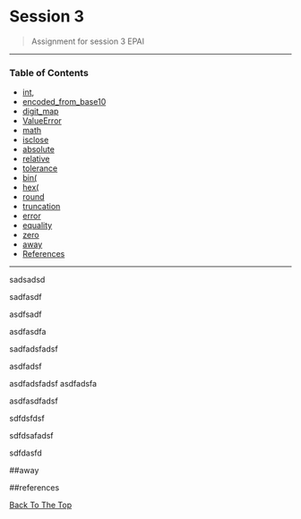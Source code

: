# Session 3


> Assignment for session 3 EPAI

---

### Table of Contents

- [int](#int),
- [encoded_from_base10](#encoded_from_base10)
- [digit_map](#digit_map)
- [ValueError](#ValueError)
- [math](#math)
- [isclose](#isclose)
- [absolute](#absolute)
- [relative](#relative)
- [tolerance](#tolerance)
- [bin(](#bin)
- [hex(](#hex)
- [round](#round)
- [truncation](#truncation)
- [error](#error)
- [equality](#equality)
- [zero](#zero)
- [away](#away)
- [References](#references)
---

sadsadsd

sadfasdf

asdfsadf

asdfasdfa

sadfadsfadsf

asdfadsf

asdfadsfadsf
asdfadsfa

asdfasdfadsf

sdfdsfdsf

sdfdsafadsf

sdfdasfd

##away

##references

[Back To The Top](#)

